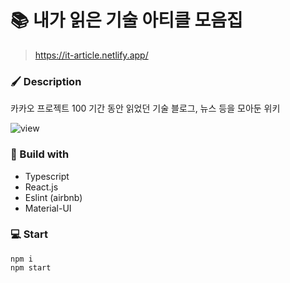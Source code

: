 # 📚 내가 읽은 기술 아티클 모음집
> https://it-article.netlify.app/

### 🖌 Description

카카오 프로젝트 100 기간 동안 읽었던 기술 블로그, 뉴스 등을 모아둔 위키

![view](https://user-images.githubusercontent.com/38487811/103654159-dca78c00-4fa8-11eb-862c-0460b39c8ff1.png)


### 🔧 Build with

- Typescript
- React.js
- Eslint (airbnb)
- Material-UI

### 💻 Start
```
npm i
npm start
```
